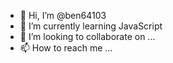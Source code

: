 - 👋 Hi, I’m @ben64103
- 🌱 I’m currently learning JavaScript 
- 💞️ I’m looking to collaborate on ...
- 📫 How to reach me ...

<!---
ben64103/ben64103 is a ✨ special ✨ repository because its `README.md` (this file) appears on your GitHub profile.
You can click the Preview link to take a look at your changes.
--->

